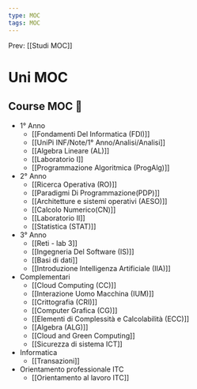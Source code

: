 ```yaml
---
type: MOC 
tags: MOC 
---
```


Prev: [[Studi MOC]]

# Uni MOC

## Course MOC  📒
- 1° Anno
	- [[Fondamenti Del Informatica (FDI)]]
	- [[UniPi INF/Note/1° Anno/Analisi/Analisi]]
	- [[Algebra Lineare (AL)]]
	- [[Laboratorio I]]
	- [[Programmazione Algoritmica (ProgAlg)]]
- 2° Anno
	- [[Ricerca Operativa (RO)]]
	- [[Paradigmi Di Programmazione(PDP)]]
	- [[Architetture e sistemi operativi (AESO)]]
	- [[Calcolo Numerico(CN)]]
	- [[Laboratorio II]]
	- [[Statistica (STAT)]]
- 3° Anno
	- [[Reti - lab 3]]
	- [[Ingegneria Del Software (IS)]]
	- [[Basi di dati]]
	- [[Introduzione Intelligenza Artificiale (IIA)]]
- Complementari
	- [[Cloud Computing (CC)]]
	- [[Interazione Uomo Macchina (IUM)]]
	- [[Crittografia (CRI)]]
	- [[Computer Grafica (CG)]]
	- [[Elementi di Complessità e Calcolabilità (ECC)]]
	- [[Algebra (ALG)]]
	- [[Cloud and Green Computing]]
	- [[Sicurezza di sistema ICT]]
- Informatica
	- [[Transazioni]]
- Orientamento professionale ITC
	- [[Orientamento al lavoro ITC]]
